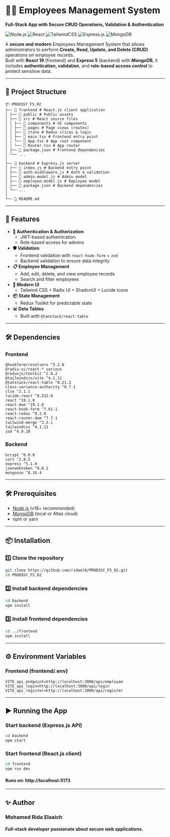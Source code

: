 # 👨‍💼 Employees Management System  
**Full-Stack App with Secure CRUD Operations, Validation & Authentication**  

![Node.js](https://img.shields.io/badge/Node.js-18+-green?logo=node.js)
![React](https://img.shields.io/badge/React-19-blue?logo=react)
![TailwindCSS](https://img.shields.io/badge/Tailwind_CSS-4-blue?logo=tailwind-css)
![Express.js](https://img.shields.io/badge/Express.js-5-black?logo=express)
![MongoDB](https://img.shields.io/badge/MongoDB-6-green?logo=mongodb)

A **secure and modern** Employees Management System that allows administrators to perform **Create, Read, Update, and Delete (CRUD)** operations on employee records.  
Built with **React 19** (frontend) and **Express 5** (backend) with **MongoDB**, it includes **authentication, validation**, and **role-based access control** to protect sensitive data.

---

## 📂 Project Structure
```
📦 PRODIGY_FS_02
├── 📂 frontend # React.js client application
│ ├── 📂 public # Public assets
│ ├── 📂 src # React source files
│ │ ├── 📂 components # UI components
│ │ ├── 📂 pages # Page views (routes)
│ │ ├── 📂 state # Redux slices & logic
│ │ ├── 📄 main.tsx # Frontend entry point
│ │ └── 📄 App.tsx # App root component
│ │ └── 📄 Router.tsx # App router
│ ├── 📄 package.json # Frontend dependencies
│ └── ...
│
├── 📂 backend # Express.js server
│ ├── 📄 index.js # Backend entry point
│ ├── 📄 auth.middleware.js # Auth & validation
│ ├── 📄 admin.model.js # Admin model
│ ├── 📄 employee.model.js # Employee model
│ ├── 📄 package.json # Backend dependencies
│ └── ...
│
└── 📄 README.md
```
---

## 🚀 Features
- **🔑 Authentication & Authorization**
  - JWT-based authentication
  - Role-based access for admins
- **🛡 Validation**
  - Frontend validation with `react-hook-form` + `zod`
  - Backend validation to ensure data integrity
- **📋 Employee Management**
  - Add, edit, delete, and view employee records
  - Search and filter employees
- **🎨 Modern UI**
  - Tailwind CSS + Radix UI + ShadcnUI + Lucide icons
- **📦 State Management**
  - Redux Toolkit for predictable state
- **📊 Data Tables**
  - Built with `@tanstack/react-table`
---

## 🛠 Dependencies

### **Frontend**
```
@hookform/resolvers ^5.2.0
@radix-ui/react-* various
@reduxjs/toolkit ^2.8.2
@tailwindcss/vite ^4.1.11
@tanstack/react-table ^8.21.3
class-variance-authority ^0.7.1
clsx ^2.1.1
lucide-react ^0.532.0
react ^19.1.0
react-dom ^19.1.0
react-hook-form ^7.61.1
react-redux ^9.2.0
react-router-dom ^7.7.1
tailwind-merge ^3.3.1
tailwindcss ^4.1.11
zod ^4.0.10
```
### **Backend**
```
bcrypt ^6.0.0
cors ^2.8.5
express ^5.1.0
jsonwebtoken ^9.0.2
mongoose ^8.16.4
```
---

## 🛠 Prerequisites
- [Node.js](https://nodejs.org/) (v18+ recommended)
- [MongoDB](https://www.mongodb.com/) (local or Atlas cloud)
- npm or yarn
---

## 📦 Installation

### 1️⃣ Clone the repository
```bash
git clone https://github.com/ridael0/PRODIGY_FS_02.git
cd PRODIGY_FS_02
```
### 2️⃣ Install backend dependencies
```bash
cd backend
npm install
```
### 3️⃣ Install frontend dependencies
```bash
cd ../frontend
npm install
```
---

## ⚙️ Environment Variables

### Frontend (frontend/.env)
```env
VITE_api_endpoint=http://localhost:3000/api/employee
VITE_api_login=http://localhost:3000/api/login
VITE_api_register=http://localhost:3000/api/register
```
---

## ▶️ Running the App

### Start backend (Express.js API)
```bash
cd backend
npm start
```

### Start frontend (React.js client)
```bash
cd frontend
npm run dev
```
#### Runs on: http://localhost:5173
---

## ✨ Author
### Mohamed Rida Elaaich
#### Full-stack developer passionate about secure web applications.
